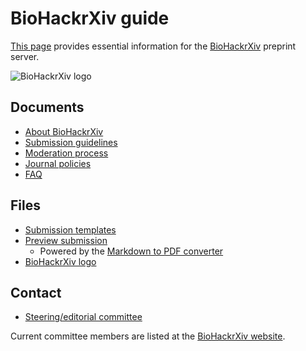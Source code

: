 # BioHackrXiv guide

[This page](https://guide.biohackrxiv.org/) provides essential information for the [BioHackrXiv](https://biohackrxiv.org/) preprint server.

![BioHackrXiv logo](assets/logo/BioHackrXiv-logo-transparent-340x140.png)

## Documents

* [About BioHackrXiv](about)
* [Submission guidelines](submission_guidelines)
* [Moderation process](moderation_process)
* [Journal policies](journal_policies)
* [FAQ](faq)

## Files

* [Submission templates](https://github.com/biohackrxiv/submission-templates)
* [Preview submission](http://preview.biohackrxiv.org)
  * Powered by the [Markdown to PDF converter](https://github.com/biohackrxiv/bhxiv-gen-pdf)
* [BioHackrXiv logo](assets/logo/)

## Contact

* [Steering/editorial committee](mailto:biohackrxiv@googlegroups.com)

Current committee members are listed at the [BioHackrXiv website](https://biohackrxiv.org/).


